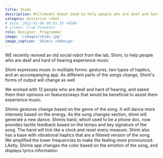 ```yaml
---
title: Shimi
description: Multimodel Robot Used to help people who are deaf and hard of hearing experience music
category: Assistive robot
# date: 2022-01-06 08:01:35 +0300
# client: Club Presents
role: Designer, Programmer
image: '/images/shimi.jpg'
image_caption: 'Shimis redesign'
---
```


WE recently revived an old social robot from the lab, Shimi, to help people who are deaf and hard of hearing experience music

Shimi expresses music in multiiple forms: gestures, two types of haptics, and an accompanying app. As different parts of the songs change, Shimi's forms of output will change as well

We worked with 12 people who are deaf and hard of hearing, and asked them their opinions on features/ways that would be beneficial to assist them experience music.


Shimis gestures change based on the genre of the song. It will dance more intensely based on the energy. As the song changes section, shimi will generate a new dance. Shimis hand, which used to be a phone doc, now provides tactile feedback based on the tempo and key signature of the song. The hand will tick like a clock and reset every measure. Shimi also has a base with vibrational haptics that are a filtered version of the song. We amplified the lower frequencies to make the feeling more pronounced. LAstly, Shimis app changes the color based on the emotion of the song, and displays lyrics information
